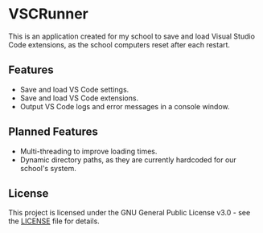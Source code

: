 # VSCRunner
This is an application created for my school to save and load Visual Studio Code extensions, as the school computers reset after each restart.

## Features
- Save and load VS Code settings.
- Save and load VS Code extensions.
- Output VS Code logs and error messages in a console window.

## Planned Features
- Multi-threading to improve loading times.
- Dynamic directory paths, as they are currently hardcoded for our school's system.

## License

This project is licensed under the GNU General Public License v3.0 - see the [LICENSE](./LICENSE) file for details.

